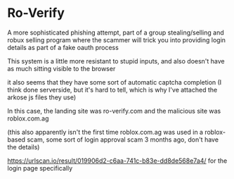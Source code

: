 # Ro-Verify

A more sophisticated phishing attempt, part of a group stealing/selling and robux selling program where the scammer will trick you into providing login details as part of a fake oauth process

This system is a little more resistant to stupid inputs, and also doesn't have as much sitting visible to the browser

it also seems that they have some sort of automatic captcha completion (I think done serverside, but it's hard to tell, which is why I've attached the arkose js files they use)

In this case, the landing site was ro-verify.com and the malicious site was roblox.com.ag

(this also apparently isn't the first time roblox.com.ag was used in a roblox-based scam, some sort of login approval scam 3 months ago, don't have the details)

https://urlscan.io/result/019906d2-c6aa-741c-b83e-dd8de568e7a4/ for the login page specifically
